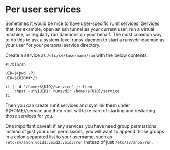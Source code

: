 # Per user services

Sometimes it would be nice to have user-specific runit services. Services that,
for example, open an ssh tunnel as your current user, run a virtual machine, or
regularly run daemons on your behalf. The most common way to do this to ask a
system-level runsv daemon to start a runsvdir daemon as your user for your
personal service directory.

Create a service as `/etc/sv/$username/run` with the below contents:

```
#!/bin/sh

UID=$(pwd -P)
UID=${UID##*/}

if [ -d "/home/${UID}/service" ]; then
	chpst -u"${UID}" runsvdir /home/${UID}/service
fi
```

Then you can create runit services and symlink them under ${HOME}/service and
then runit will take care of starting and restarting those services for you.

One important caveat: if any services you have need group permissions instead of
just your user permissions, you will want to append those groups in a colon
separated list to your username, such as `/etc/sv/anon:void1:void2:void3/run`
instead of just `/etc/sv/anon/run`.

